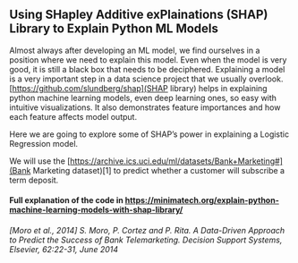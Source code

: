## Using SHapley Additive exPlainations (SHAP) Library to Explain Python ML Models
Almost always after developing an ML model, we find ourselves in a position where we need to explain this model. Even when the model is very good, it is still a black box that needs to be deciphered. Explaining a model is a very important step in a data science project that we usually overlook. [https://github.com/slundberg/shap](SHAP library) helps in explaining python machine learning models, even deep learning ones, so easy with intuitive visualizations. It also demonstrates feature importances and how each feature affects model output.

Here we are going to explore some of SHAP’s power in explaining a Logistic Regression model.

We will use the [https://archive.ics.uci.edu/ml/datasets/Bank+Marketing#](Bank Marketing dataset)[1] to predict whether a customer will subscribe a term deposit.

#### Full explanation of the code in https://minimatech.org/explain-python-machine-learning-models-with-shap-library/

###### [Moro et al., 2014] S. Moro, P. Cortez and P. Rita. A Data-Driven Approach to Predict the Success of Bank Telemarketing. Decision Support Systems, Elsevier, 62:22-31, June 2014
